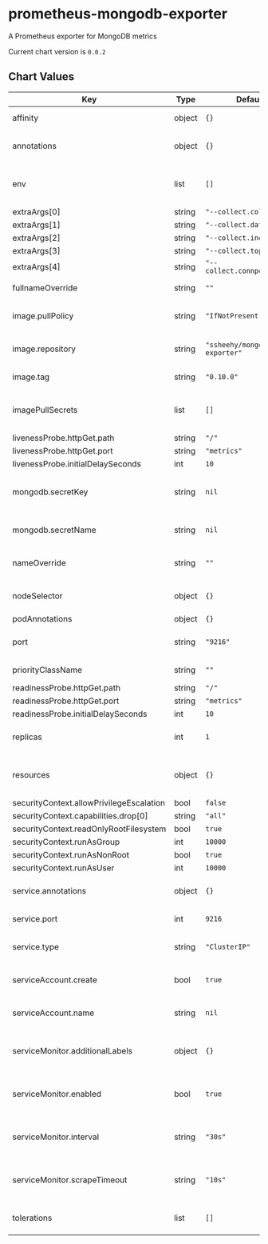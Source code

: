 prometheus-mongodb-exporter
===========================
A Prometheus exporter for MongoDB metrics

Current chart version is `0.0.2`





## Chart Values

| Key | Type | Default | Description |
|-----|------|---------|-------------|
| affinity | object | `{}` | Node/pod affinities |
| annotations | object | `{}` | Annotations to be added to the pods |
| env | list | `[]` | Extra environment variables passed to pod |
| extraArgs[0] | string | `"--collect.collection"` |  |
| extraArgs[1] | string | `"--collect.database"` |  |
| extraArgs[2] | string | `"--collect.indexusage"` |  |
| extraArgs[3] | string | `"--collect.topmetrics"` |  |
| extraArgs[4] | string | `"--collect.connpoolstats"` |  |
| fullnameOverride | string | `""` | Override the full chart name |
| image.pullPolicy | string | `"IfNotPresent"` | Image pull policy for images |
| image.repository | string | `"ssheehy/mongodb-exporter"` | Image repository for images |
| image.tag | string | `"0.10.0"` | Image tag for image |
| imagePullSecrets | list | `[]` | List of container registry secrets |
| livenessProbe.httpGet.path | string | `"/"` |  |
| livenessProbe.httpGet.port | string | `"metrics"` |  |
| livenessProbe.initialDelaySeconds | int | `10` |  |
| mongodb.secretKey | string | `nil` | Key within the secret containing the MongoDB URI. |
| mongodb.secretName | string | `nil` | Secret name containing the MongoDB URI. |
| nameOverride | string | `""` | Override the application name |
| nodeSelector | object | `{}` | Add Node labels for pod assginment |
| podAnnotations | object | `{}` |  |
| port | string | `"9216"` | The container port to listen on |
| priorityClassName | string | `""` | Pod priority class name |
| readinessProbe.httpGet.path | string | `"/"` |  |
| readinessProbe.httpGet.port | string | `"metrics"` |  |
| readinessProbe.initialDelaySeconds | int | `10` |  |
| replicas | int | `1` | Number of replicas for the deployment |
| resources | object | `{}` | Custom Resources for the deployment |
| securityContext.allowPrivilegeEscalation | bool | `false` |  |
| securityContext.capabilities.drop[0] | string | `"all"` |  |
| securityContext.readOnlyRootFilesystem | bool | `true` |  |
| securityContext.runAsGroup | int | `10000` |  |
| securityContext.runAsNonRoot | bool | `true` |  |
| securityContext.runAsUser | int | `10000` |  |
| service.annotations | object | `{}` | 	Annotations to be added to the service |
| service.port | int | `9216` | The port to expose |
| service.type | string | `"ClusterIP"` | The type of service to expose |
| serviceAccount.create | bool | `true` | If true, create the service account |
| serviceAccount.name | string | `nil` | Name of the service account |
| serviceMonitor.additionalLabels | object | `{}` | Additional labels to add to the ServiceMonitor |
| serviceMonitor.enabled | bool | `true` | Enable service monitor for the Prometheus Operator |
| serviceMonitor.interval | string | `"30s"` | Interval at which metrics should be scraped |
| serviceMonitor.scrapeTimeout | string | `"10s"` | Interval at which metric scrapes should time out |
| tolerations | list | `[]` | Add tolerations for pod assignment  |
